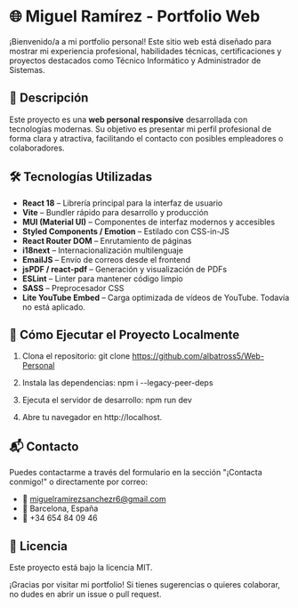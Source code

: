# 🌐 Miguel Ramírez - Portfolio Web

¡Bienvenido/a a mi portfolio personal! Este sitio web está diseñado para mostrar mi experiencia profesional, habilidades técnicas, certificaciones y proyectos destacados como Técnico Informático y Administrador de Sistemas.


## 📌 Descripción

Este proyecto es una **web personal responsive** desarrollada con tecnologías modernas. Su objetivo es presentar mi perfil profesional de forma clara y atractiva, facilitando el contacto con posibles empleadores o colaboradores.


## 🛠️ Tecnologías Utilizadas

- **React 18** – Librería principal para la interfaz de usuario
- **Vite** – Bundler rápido para desarrollo y producción
- **MUI (Material UI)** – Componentes de interfaz modernos y accesibles
- **Styled Components / Emotion** – Estilado con CSS-in-JS
- **React Router DOM** – Enrutamiento de páginas
- **i18next** – Internacionalización multilenguaje
- **EmailJS** – Envío de correos desde el frontend
- **jsPDF / react-pdf** – Generación y visualización de PDFs
- **ESLint** – Linter para mantener código limpio
- **SASS** – Preprocesador CSS
- **Lite YouTube Embed** – Carga optimizada de vídeos de YouTube. Todavía no está aplicado.


## 🚀 Cómo Ejecutar el Proyecto Localmente

1. Clona el repositorio:
   git clone https://github.com/albatross5/Web-Personal

2. Instala las dependencias:
   npm i --legacy-peer-deps

3. Ejecuta el servidor de desarrollo:
   npm run dev

4. Abre tu navegador en http://localhost.


## 📬 Contacto

Puedes contactarme a través del formulario en la sección "¡Contacta conmigo!" o directamente por correo:

- 📧 miguelramirezsanchezr6@gmail.com
- 📍 Barcelona, España
- 📱 +34 654 84 09 46


## 📄 Licencia

Este proyecto está bajo la licencia MIT.

¡Gracias por visitar mi portfolio! Si tienes sugerencias o quieres colaborar, no dudes en abrir un issue o pull request.

